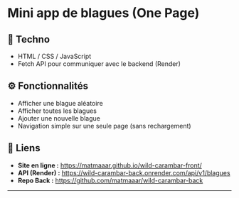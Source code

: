# Mini app de blagues (One Page)

## 🚀 Techno
- HTML / CSS / JavaScript  
- Fetch API pour communiquer avec le backend (Render)

## ⚙️ Fonctionnalités
- Afficher une blague aléatoire  
- Afficher toutes les blagues  
- Ajouter une nouvelle blague  
- Navigation simple sur une seule page (sans rechargement)

## 🔗 Liens
- **Site en ligne :** https://matmaaar.github.io/wild-carambar-front/  
- **API (Render) :** https://wild-carambar-back.onrender.com/api/v1/blagues  
- **Repo Back :** https://github.com/matmaaar/wild-carambar-back

---
